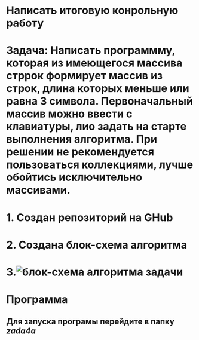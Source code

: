 # Написать итоговую конрольную работу
# Задача: Написать программму, которая из имеющегося массива стррок формирует массив из строк, длина которых меньше или равна 3 символа. Первоначальный массив можно ввести с клавиатуры, лио задать на старте выполнения алгоритма. При решении не рекомендуется пользоваться коллекциями, лучше обойтись исключительно массивами. 

# 1. Создан репозиторий на GHub
# 2. Создана блок-схема алгоритма
# 3.![блок-схема алгоритма задачи](bshema.jpg)

# Программа

## Для запуска програмы перейдите в папку *zada4a*


